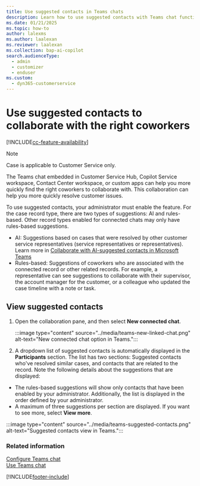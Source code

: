 ```yaml
---
title: Use suggested contacts in Teams chats 
description: Learn how to use suggested contacts with Teams chat functionality.
ms.date: 01/21/2025
ms.topic: how-to
author: lalexms
ms.author: laalexan
ms.reviewer: laalexan
ms.collection: bap-ai-copilot
search.audienceType: 
  - admin
  - customizer
  - enduser
ms.custom: 
  - dyn365-customerservice
---
```


# Use suggested contacts to collaborate with the right coworkers

[!INCLUDE[cc-feature-availability](../../includes/cc-feature-availability.md)]

> [!NOTE]
> Case is applicable to Customer Service only.


The Teams chat embedded in Customer Service Hub, Copilot Service workspace, Contact Center workspace, or custom apps can help you more quickly find the right coworkers to collaborate with. This collaboration can help you more quickly resolve customer issues.

To use suggested contacts, your administrator must enable the feature. For the case record type, there are two types of suggestions: AI and rules-based. Other record types enabled for connected chats may only have rules-based suggestions.
-  AI: Suggestions based on cases that were resolved by other customer service representatives (service representatives or representatives). Learn more in [Collaborate with AI-suggested contacts in Microsoft Teams](/dynamics365/customer-service/use-ai-suggested-contacts-teams)
-  Rules-based: Suggestions of coworkers who are associated with the connected record or other related records. For example, a representative can see suggestions to collaborate with their supervisor, the account manager for the customer, or a colleague who updated the case timeline with a note or task.

## View suggested contacts

1. Open the collaboration pane, and then select **New connected chat**.
   
   :::image type="content" source="../media/teams-new-linked-chat.png" alt-text="New connected chat option in Teams.":::

2. A dropdown list of suggested contacts is automatically displayed in the **Participants** section. The list has two sections: Suggested contacts who've resolved similar cases, and contacts that are related to the record. Note the following details about the suggestions that are displayed:
  - The rules-based suggestions will show only contacts that have been enabled by your administrator. Additionally, the list is displayed in the order defined by your administrator.
  - A maximum of three suggestions per section are displayed. If you want to see more, select **View more**.

   :::image type="content" source="../media/teams-suggested-contacts.png" alt-text="Suggested contacts view in Teams.":::
   

### Related information

[Configure Teams chat ](../administer/configure-teams-chat.md)<br>
[Use Teams chat ](use-teams-chat.md)<br>

[!INCLUDE[footer-include](../../includes/footer-banner.md)]  
 

